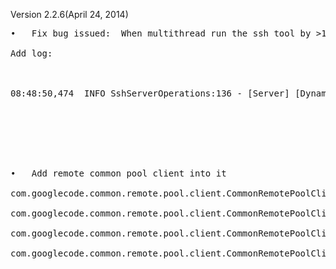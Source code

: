 Version 2.2.6(April 24, 2014)

<pre>
•   Fix bug issued:  When multithread run the ssh tool by >10 threads will popup exception: the root cause is linux’s SSHD only allow 10 channel for every session, so fix it:  if found the opened session using channel >10, will new one new session.<br>
Add log:<br>
<br>
08:48:50,474  INFO SshServerOperations:136 - [Server] [Dynamic Update IP-Session Map]<br>
<br>
<br>
<br>
•   Add remote common pool client into it<br>
com.googlecode.common.remote.pool.client.CommonRemotePoolClient.CommonRemotePoolClient(String)<br>
com.googlecode.common.remote.pool.client.CommonRemotePoolClient.borrowObject(Class)<br>
com.googlecode.common.remote.pool.client.CommonRemotePoolClient.returnObject(Object)<br>
com.googlecode.common.remote.pool.client.CommonRemotePoolClient.addObject(Object...)<br>
<br>
</pre>